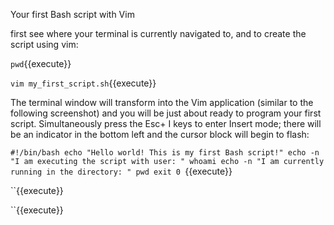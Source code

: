 Your first Bash script with Vim

first see where your terminal is
currently navigated to, and to create the script using vim:

`pwd`{{execute}}


`vim my_first_script.sh`{{execute}}

The terminal window will transform into the Vim application (similar to the following
screenshot) and you will be just about ready to program your first script. Simultaneously
press the Esc+ I keys to enter Insert mode; there will be an indicator in the bottom left and
the cursor block will begin to flash:


`#!/bin/bash
echo "Hello world! This is my first Bash script!"
echo -n "I am executing the script with user: "
whoami
echo -n "I am currently running in the directory: "
pwd
exit 0
`{{execute}}


``{{execute}}


``{{execute}}

